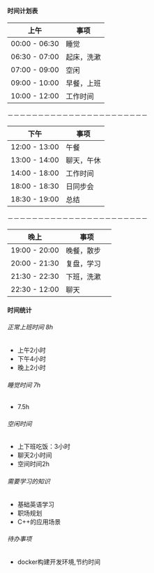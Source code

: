 #### 时间计划表

| 上午 | 事项 |
|--------|--------|
| 00:00 - 06:30       |  睡觉      |
| 06:30 - 07:00       | 起床，洗漱  |
| 07:00 - 09:00       | 空闲　　　|
| 09:00 - 10:00       | 早餐，上班|
| 10:00 - 12:00       | 工作时间|
－－－－－－－－－－－－－－－－－－－－－－－

| 下午 | 事项 |
|--------|--------|
| 12:00 - 13:00       | 午餐　　　 |
| 13:00 - 14:00       | 聊天，午休 |
| 14:00 - 18:00       | 工作时间　 |
| 18:00 - 18:30       | 日同步会   |
| 18:30 - 19:00       | 总结　|
－－－－－－－－－－－－－－－－－－－－－－－

| 晚上 | 事项 |
|--------|--------|
| 19:00 - 20:00       | 晚餐，散步　|
| 20:00 - 21:30       | 复盘，学习　|
| 21:30 - 22:30       | 下班，洗漱　|
| 22:30 - 12:00       |  聊天　|

#### 时间统计

###### 正常上班时间 8h

- 上午2小时
- 下午4小时
- 晚上2小时

###### 睡觉时间 7h
- 7.5h

###### 空闲时间

- 上下班吃饭：3小时
- 聊天2小时间
- 空间时间2h

###### 需要学习的知识

- 基础英语学习
- 职场规划
- C++的应用场景


###### 待办事项

- docker构建开发环境,节约时间